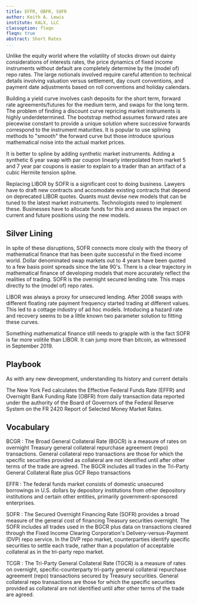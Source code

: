 ```yaml
---
title: EFFR, OBFR, SOFR
author: Keith A. Lewis
institute: KALX, LLC
classoption: fleqn
fleqn: true
abstract: Short Rates
...
```


Unlike the equity world where the volatility of stocks drown out dainty
considerations of interests rates, the price dynamics of fixed income
instruments without default are completely determine by the (model of)
repo rates.  The large notionals involved require careful attention
to technical details involving valuation versus settlement, day count
conventions, and payment date adjustments based on roll conventions
and holiday calendars.

Building a yield curve involves cash deposits for the short term, forward
rate agreements/futures for the medium term, and swaps for the long term.
The problem of finding a discount curve repricing market instruments
is highly underdetermined. The bootstrap method assumes forward rates
are piecewise constant to provide a unique solution where successive
forwards correspond to the instrument maturities.
It is popular to use splining methods to "smooth" the forward curve but
those introduce spurious mathematical noise into the actual market prices.

It is better to spline by adding synthetic market instruments.
Adding a synthetic 6 year swap with par coupon linearly interpolated from
market 5 and 7 year par coupons is easier to explain to a trader
than an artifact of a cubic Hermite tension spline.

Replacing LIBOR by SOFR is a significant cost to doing business.
Lawyers have to draft new contracts and accomodate existing contracts
that depend on deprecated LIBOR quotes. Quants must
devise new models that can be tuned to the latest market instruments.
Technologists need to implement these. Businesses have to allocate
funds for this and assess the impact on current and future positions
using the new models.

## Silver Lining

In spite of these disruptions, SOFR connects more closly with
the theory of mathematical finance that has been quite successful
in the fixed income world. Dollar denominated swap markets out to 4 years
have been quoted to a few basis point spreads since the late 90's.
There is a clear trajectory in mathematical finance of developing
models that more accurately reflect the realities of trading.
SOFR is the overnight secured lending rate. This maps directly
to the (model of) repo rates.

LIBOR was always a proxy for unsecured lending. After 2008 swaps with
different floating rate payment frequency started trading at different
values. This led to a cottage industry of ad hoc models.
Intoducing a hazard rate and recovery seems to be a little known
two parameter solution to fitting these curves.

Something mathematical finance still needs to grapple with is the
fact SOFR is far more volitile than LIBOR. It can jump more than
bitcoin, as witnessed in September 2019.

## Playbook

As with any new deveopment, understanding its history and current details


The New York Fed calculates the Effective Federal Funds Rate (EFFR) and
Overnight Bank Funding Rate (OBFR) from daily transaction data reported
under the authority of the Board of Governors of the Federal Reserve
System on the FR 2420 Report of Selected Money Market Rates.


## Vocabulary

BCGR
: The Broad General Collateral Rate (BGCR) is a measure of rates on
  overnight Treasury general collateral repurchase agreement (repo)
  transactions. General collateral repo transactions are those for which
  the specific securities provided as collateral are not identified until
  after other terms of the trade are agreed. The BGCR includes all trades
  in the Tri-Party General Collateral Rate plus GCF Repo transactions

EFFR
: The federal funds market consists of domestic unsecured borrowings in
  U.S. dollars by depository institutions from other depository institutions
  and certain other entities, primarily government-sponsored enterprises.

SOFR
: The Secured Overnight Financing Rate (SOFR) provides a broad measure
  of the general cost of financing Treasury securities overnight. The SOFR
  includes all trades used in the BGCR plus data on transactions cleared
  through the Fixed Income Clearing Corporation's Delivery-versus-Payment
  (DVP) repo service. In the DVP repo market, counterparties identify
  specific securities to settle each trade, rather than a population of
  acceptable collateral as in the tri-party repo market.

TCGR
: The Tri-Party General Collateral Rate (TGCR) is a measure of rates on
  overnight, specific-counterparty tri-party general collateral repurchase
  agreement (repo) transactions secured by Treasury securities. General
  collateral repo transactions are those for which the specific securities
  provided as collateral are not identified until after other terms of
  the trade are agreed.
